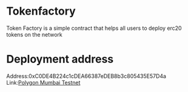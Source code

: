 # Tokenfactory

Token Factory is a simple contract that helps all users to deploy erc20 tokens on the network

# Deployment address

Address:0xC0DE4B224c1cDEA66387eDEB8b3c805435E57D4a
Link:[Polygon Mumbai Testnet](https://mumbai.polygonscan.com/address/0xC0DE4B224c1cDEA66387eDEB8b3c805435E57D4a)

